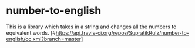 # number-to-english 
This is a library which takes in a string and changes all the numbers to equivalent words.
[#https://api.travis-ci.org/repos/SupratikRulz/number-to-english/cc.xml?branch=master]
